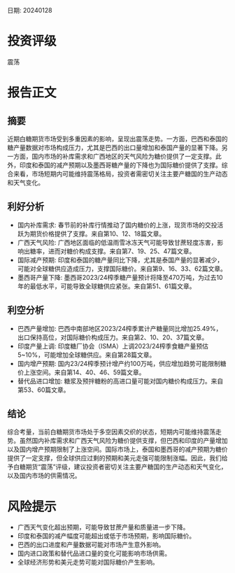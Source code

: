 
日期: 20240128

# 投资评级

震荡

# 报告正文

## 摘要

近期白糖期货市场受到多重因素的影响，呈现出震荡走势。一方面，巴西和泰国的糖产量数据对市场构成压力，尤其是巴西的出口量增加和泰国产量的显著下降。另一方面，国内市场的补库需求和广西地区的天气风险为糖价提供了一定支撑。此外，印度和泰国的减产预期以及墨西哥糖产量的下降也为国际糖价提供了支撑。综合来看，市场短期内可能维持震荡格局，投资者需密切关注主要产糖国的生产动态和天气变化。

## 利好分析

* 国内补库需求: 春节前的补库行情推动了国内糖价的上涨，现货市场的交投活跃为期货价格提供了支撑。来自第10、12、18篇文章。
* 广西天气风险: 广西地区面临的低温雨雪冰冻天气可能导致甘蔗轻度冻害，影响出糖率，进而对糖价构成支撑。来自第7、19、25、47篇文章。
* 国际减产预期: 印度和泰国的糖产量同比下降，尤其是泰国产量的显著减少，可能对全球糖供应造成压力，支撑国际糖价。来自第9、16、33、62篇文章。
* 墨西哥产量下降: 墨西哥2023/24榨季糖产量预计将降至470万吨，为过去10年的最低水平，可能导致全球糖供应紧张。来自第51、61篇文章。

## 利空分析

* 巴西产量增加: 巴西中南部地区2023/24榨季累计产糖量同比增加25.49%，出口保持高位，对国际糖价构成压力。来自第2、10、20、37篇文章。
* 印度产量上调: 印度糖厂协会（ISMA）上调2023/24榨季食糖产量预估5~10%，可能增加全球糖供应。来自第28篇文章。
* 国内增产预期: 国内23/24榨季预计增产约100万吨，供应增加趋势可能限制糖价上涨空间。来自第14、40、46、59篇文章。
* 替代品进口增加: 糖浆及预拌糖粉的高进口量可能对国内糖价构成压力。来自第53、60篇文章。

## 结论

综合考量，当前白糖期货市场处于多空因素交织的状态，短期内可能维持震荡走势。虽然国内补库需求和广西天气风险为糖价提供支撑，但巴西和印度的产量增加以及国内增产预期限制了上涨空间。国际市场上，泰国和墨西哥的减产预期为糖价提供了一定支撑，但全球供应过剩的预期和美元走强可能限制涨幅。因此，我们给予白糖期货“震荡”评级，建议投资者密切关注主要产糖国的生产动态和天气变化，以及国内市场的供需情况。

# 风险提示

* 广西天气变化超出预期，可能导致甘蔗产量和质量进一步下降。
* 印度和泰国的减产幅度可能超出或低于市场预期，影响国际糖价。
* 巴西的出口进度和产量数据可能对市场产生意外影响。
* 国内进口政策和替代品进口量的变化可能影响市场供需。
* 全球经济形势和美元走势可能对国际糖价产生影响。
